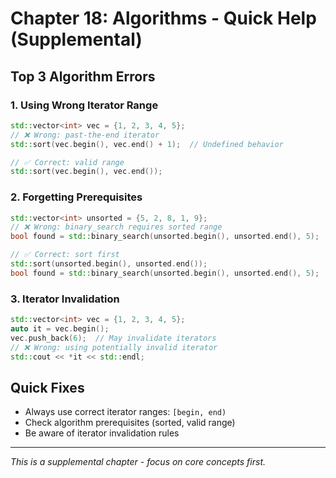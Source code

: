# Chapter 18: Algorithms - Quick Help (Supplemental)

## Top 3 Algorithm Errors

### 1. Using Wrong Iterator Range
```cpp
std::vector<int> vec = {1, 2, 3, 4, 5};
// ❌ Wrong: past-the-end iterator
std::sort(vec.begin(), vec.end() + 1);  // Undefined behavior

// ✅ Correct: valid range
std::sort(vec.begin(), vec.end());
```

### 2. Forgetting Prerequisites
```cpp
std::vector<int> unsorted = {5, 2, 8, 1, 9};
// ❌ Wrong: binary_search requires sorted range
bool found = std::binary_search(unsorted.begin(), unsorted.end(), 5);

// ✅ Correct: sort first
std::sort(unsorted.begin(), unsorted.end());
bool found = std::binary_search(unsorted.begin(), unsorted.end(), 5);
```

### 3. Iterator Invalidation
```cpp
std::vector<int> vec = {1, 2, 3, 4, 5};
auto it = vec.begin();
vec.push_back(6);  // May invalidate iterators
// ❌ Wrong: using potentially invalid iterator
std::cout << *it << std::endl;
```

## Quick Fixes
- Always use correct iterator ranges: `[begin, end)`
- Check algorithm prerequisites (sorted, valid range)
- Be aware of iterator invalidation rules

---

*This is a supplemental chapter - focus on core concepts first.*
